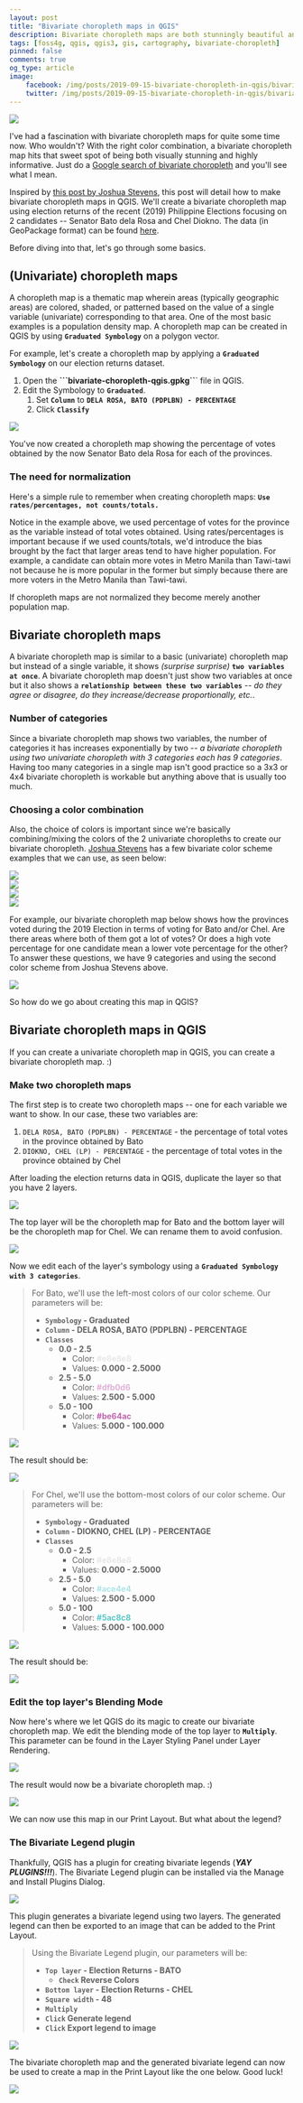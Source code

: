 ```yaml
---
layout: post
title: "Bivariate choropleth maps in QGIS"
description: Bivariate choropleth maps are both stunningly beautiful and informative. Here's how you can create them in QGIS.
tags: [foss4g, qgis, qgis3, gis, cartography, bivariate-choropleth]
pinned: false
comments: true
og_type: article
image:
    facebook: /img/posts/2019-09-15-bivariate-choropleth-in-qgis/bivariate-choropleth-banner.png
    twitter: /img/posts/2019-09-15-bivariate-choropleth-in-qgis/bivariate-choropleth-banner.png
---
```


<div class='col-lg-12 img-container'><img class='img-fluid post-img img-shadow' src='{{ site.assets }}/img/posts/2019-09-15-bivariate-choropleth-in-qgis/bivariate-choropleth-banner.png'></div>

I've had a fascination with bivariate choropleth maps for quite some time now. Who wouldn't? With the right color combination, a bivariate choropleth map hits that sweet spot of being both visually stunning and highly informative. Just do a [Google search of bivariate choropleth](https://www.google.com/search?q=Bivariate+Choropleth&source=lnms&tbm=isch&sa=X&ved=0ahUKEwiqlYS8kOnkAhUpK6YKHRZcDLAQ_AUIEigB&biw=1920&bih=980) and you'll see what I mean.

Inspired by [this post by Joshua Stevens](https://www.joshuastevens.net/cartography/make-a-bivariate-choropleth-map/), this post will detail how to make bivariate choropleth maps in QGIS. We'll create a bivariate choropleth map using election returns of the recent (2019) Philippine Elections focusing on 2 candidates -- Senator Bato dela Rosa and Chel Diokno. The data (in GeoPackage format) can be found [here](http://bit.ly/data-bivariate-choropleth-in-qgis-1).

Before diving into that, let's go through some basics.

## (Univariate) choropleth maps
A choropleth map is a thematic map wherein areas (typically geographic areas) are colored, shaded, or patterned based on the value of a single variable (univariate) corresponding to that area. One of the most basic examples is a population density map. A choropleth map can be created in QGIS by using **```Graduated Symbology```** on a polygon vector.

For example, let's create a choropleth map by applying a **```Graduated Symbology```** on our election returns dataset.
1. Open the **```bivariate-choropleth-qgis.gpkg``**` file in QGIS.
2. Edit the Symbology to **```Graduated```**.
    1. Set **```Column```** to **```DELA ROSA, BATO (PDPLBN) - PERCENTAGE```**
    2. Click **```Classify```**

<div class='col-lg-12 img-container'><img class='img-fluid post-img img-shadow' src='{{ site.assets }}/img/posts/2019-09-15-bivariate-choropleth-in-qgis/choro-01.gif'></div>

You've now created a choropleth map showing the percentage of votes obtained by the now Senator Bato dela Rosa for each of the provinces.

### The need for normalization
Here's a simple rule to remember when creating choropleth maps: **```Use rates/percentages, not counts/totals.```**

Notice in the example above, we used percentage of votes for the province as the variable instead of total votes obtained. Using rates/percentages is important because if we used counts/totals, we'd introduce the bias brought by the fact that larger areas tend to have higher population. For example, a candidate can obtain more votes in Metro Manila than Tawi-tawi not because he is more popular in the former but simply because there are more voters in the Metro Manila than Tawi-tawi.

If choropleth maps are not normalized they become merely another population map.

## Bivariate choropleth maps
A bivariate choropleth map is similar to a basic (univariate) choropleth map but instead of a single variable, it shows *(surprise surprise)* **```two variables at once```**. A bivariate choropleth map doesn't just show two variables at once but it also shows a **```relationship between these two variables```** -- *do they agree or disagree, do they increase/decrease proportionally, etc.*.

### Number of categories
Since a bivariate choropleth map shows two variables, the number of categories it has increases exponentially by two -- *a bivariate choropleth using two univariate choropleth with 3 categories each has 9 categories*. Having too many categories in a single map isn't good practice so a 3x3 or 4x4 bivariate choropleth is workable but anything above that is usually too much.

### Choosing a color combination
Also, the choice of colors is important since we're basically combining/mixing the colors of the 2 univariate choropleths to create our bivariate choropleth. [Joshua Stevens](https://www.joshuastevens.net/cartography/make-a-bivariate-choropleth-map/) has a few bivariate color scheme examples that we can use, as seen below:

<div class='row'>
    <div class='col-lg-3 col-md-3 col-sm-6 img-container'><img class='img-fluid post-img img-shadow' src='{{ site.assets }}/img/posts/2019-09-15-bivariate-choropleth-in-qgis/js_bivariatePalettes-1.png'></div>
    <div class='col-lg-3 col-md-3 col-sm-6 img-container'><img class='img-fluid post-img img-shadow' src='{{ site.assets }}/img/posts/2019-09-15-bivariate-choropleth-in-qgis/js_bivariatePalettes-2.png'></div>
    <div class='col-lg-3 col-md-3 col-sm-6 img-container'><img class='img-fluid post-img img-shadow' src='{{ site.assets }}/img/posts/2019-09-15-bivariate-choropleth-in-qgis/js_bivariatePalettes-3.png'></div>
    <div class='col-lg-3 col-md-3 col-sm-6 img-container'><img class='img-fluid post-img img-shadow' src='{{ site.assets }}/img/posts/2019-09-15-bivariate-choropleth-in-qgis/js_bivariatePalettes-4.png'></div>
</div>

For example, our bivariate choropleth map below shows how the provinces voted during the 2019 Election in terms of voting for Bato and/or Chel. Are there areas where both of them got a lot of votes? Or does a high vote percentage for one candidate mean a lower vote percentage for the other? To answer these questions, we have 9 categories and using the second color scheme from Joshua Stevens above.

<div class='col-lg-12 img-container'><img class='img-fluid post-img img-shadow' src='{{ site.assets }}/img/posts/2019-09-15-bivariate-choropleth-in-qgis/bivariate-choropleth-banner.png'></div>

So how do we go about creating this map in QGIS?

## Bivariate choropleth maps in QGIS
If you can create a univariate choropleth map in QGIS, you can create a bivariate choropleth map. :)

### Make two choropleth maps
The first step is to create two choropleth maps -- one for each variable we want to show. In our case, these two variables are:
1. ```DELA ROSA, BATO (PDPLBN) - PERCENTAGE``` - the percentage of total votes in the province obtained by Bato
2. ```DIOKNO, CHEL (LP) - PERCENTAGE``` - the percentage of total votes in the province obtained by Chel

After loading the election returns data in QGIS, duplicate the layer so that you have 2 layers.

<div class='col-lg-12 img-container'><img class='img-fluid post-img img-shadow' src='{{ site.assets }}/img/posts/2019-09-15-bivariate-choropleth-in-qgis/biva-01.png'></div>

The top layer will be the choropleth map for Bato and the bottom layer will be the choropleth map for Chel. We can rename them to avoid confusion.

<div class='col-lg-12 img-container'><img class='img-fluid post-img img-shadow' src='{{ site.assets }}/img/posts/2019-09-15-bivariate-choropleth-in-qgis/biva-02.png'></div>

Now we edit each of the layer's symbology using a **```Graduated Symbology with 3 categories```**.

>For Bato, we'll use the left-most colors of our color scheme. Our parameters will be:
>
>* **```Symbology``` - Graduated**
>* **```Column``` - DELA ROSA, BATO (PDPLBN) - PERCENTAGE**
>* **```Classes```**
>   * **0.0 - 2.5**
>       * Color: **<span style='color:#e8e8e8'>#e8e8e8</span>**
>       * Values: **0.000 - 2.5000**
>   * **2.5 - 5.0**
>       * Color: **<span style='color:#dfb0d6'>#dfb0d6</span>**
>       * Values: **2.500 - 5.000**
>   * **5.0 - 100**
>       * Color: **<span style='color:#be64ac'>#be64ac</span>**
>       * Values: **5.000 - 100.000**
>

<div class='col-lg-12 img-container'><img class='img-fluid post-img img-shadow' src='{{ site.assets }}/img/posts/2019-09-15-bivariate-choropleth-in-qgis/styles-bato.png'></div>

The result should be:
<div class='col-lg-12 img-container'><img class='img-fluid post-img img-shadow' src='{{ site.assets }}/img/posts/2019-09-15-bivariate-choropleth-in-qgis/styles-bato-0.png'></div>

>For Chel, we'll use the bottom-most colors of our color scheme. Our parameters will be:
>
>* **```Symbology``` - Graduated**
>* **```Column``` - DIOKNO, CHEL (LP) - PERCENTAGE**
>* **```Classes```**
>   * **0.0 - 2.5**
>       * Color: **<span style='color:#e8e8e8'>#e8e8e8</span>**
>       * Values: **0.000 - 2.5000**
>   * **2.5 - 5.0**
>       * Color: **<span style='color:#ace4e4'>#ace4e4</span>**
>       * Values: **2.500 - 5.000**
>   * **5.0 - 100**
>       * Color: **<span style='color:#5ac8c8'>#5ac8c8</span>**
>       * Values: **5.000 - 100.000**
>

<div class='col-lg-12 img-container'><img class='img-fluid post-img img-shadow' src='{{ site.assets }}/img/posts/2019-09-15-bivariate-choropleth-in-qgis/styles-chel.png'></div>

The result should be:
<div class='col-lg-12 img-container'><img class='img-fluid post-img img-shadow' src='{{ site.assets }}/img/posts/2019-09-15-bivariate-choropleth-in-qgis/styles-chel-0.png'></div>

### Edit the top layer's Blending Mode
Now here's where we let QGIS do its magic to create our bivariate choropleth map. We edit the blending mode of the top layer to **```Multiply```**. This parameter can be found in the Layer Styling Panel under Layer Rendering.

<div class='col-lg-12 img-container'><img class='img-fluid post-img img-shadow' src='{{ site.assets }}/img/posts/2019-09-15-bivariate-choropleth-in-qgis/styles-biva.png'></div>

The result would now be a bivariate choropleth map. :)

<div class='col-lg-12 img-container'><img class='img-fluid post-img img-shadow' src='{{ site.assets }}/img/posts/2019-09-15-bivariate-choropleth-in-qgis/styles-biva-0.png'></div>

We can now use this map in our Print Layout. But what about the legend?

### The Bivariate Legend plugin
Thankfully, QGIS has a plugin for creating bivariate legends (**_YAY PLUGINS!!!_**). The Bivariate Legend plugin can be installed via the Manage and Install Plugins Dialog.

<div class='col-lg-12 img-container'><img class='img-fluid post-img img-shadow' src='{{ site.assets }}/img/posts/2019-09-15-bivariate-choropleth-in-qgis/bl-manage-install.png'></div>

This plugin generates a bivariate legend using two layers. The generated legend can then be exported to an image that can be added to the Print Layout.

>Using the Bivariate Legend plugin, our parameters will be:
>
>* **```Top layer``` - Election Returns - BATO**
>   * **```Check``` Reverse Colors**
>* **```Bottom layer``` - Election Returns - CHEL**
>* **```Square width``` -  48**
>* **```Multiply```**
>* **```Click``` Generate legend**
>* **```Click``` Export legend to image**
>
<div class='col-lg-12 img-container'><img class='img-fluid post-img img-shadow' src='{{ site.assets }}/img/posts/2019-09-15-bivariate-choropleth-in-qgis/styles-legend.png'></div>

The bivariate choropleth map and the generated bivariate legend can now be used to create a map in the Print Layout like the one below. Good luck!

<div class='col-lg-12 img-container'><img class='img-fluid post-img img-shadow' src='{{ site.assets }}/img/posts/2019-09-15-bivariate-choropleth-in-qgis/bivariate-choropleth-banner.png'></div>
